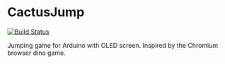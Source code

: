 # CactusJump
[![Build Status](https://travis-ci.org/Mindavi/CactusJump.svg?branch=master)](https://travis-ci.org/Mindavi/CactusJump)

Jumping game for Arduino with OLED screen. Inspired by the Chromium browser dino game.
